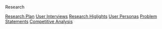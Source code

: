 Research

[Research Plan](https://docs.google.com/document/d/1tQAqW-3yPbENi_T2fzujtbqfJDFLhL55i4dSR2wAOtY/edit?usp=sharing)
[User Interviews](https://docs.google.com/document/d/1NFzWOASMm_YFJ5ntT0hQggXwbm9ATxPCOMTLIcaT_ZE/edit?usp=sharing)
[Research Higlights]()
[User Personas]()
[Problem Statements]()
[Competitive Analysis]()